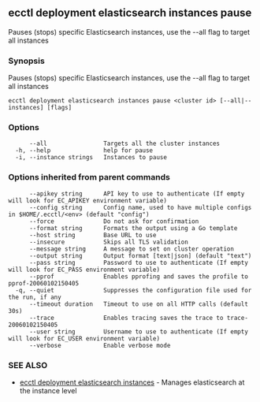 ## ecctl deployment elasticsearch instances pause

Pauses (stops) specific Elasticsearch instances, use the --all flag to target all instances

### Synopsis

Pauses (stops) specific Elasticsearch instances, use the --all flag to target all instances

```
ecctl deployment elasticsearch instances pause <cluster id> [--all|--instances] [flags]
```

### Options

```
      --all                Targets all the cluster instances
  -h, --help               help for pause
  -i, --instance strings   Instances to pause
```

### Options inherited from parent commands

```
      --apikey string      API key to use to authenticate (If empty will look for EC_APIKEY environment variable)
      --config string      Config name, used to have multiple configs in $HOME/.ecctl/<env> (default "config")
      --force              Do not ask for confirmation
      --format string      Formats the output using a Go template
      --host string        Base URL to use
      --insecure           Skips all TLS validation
      --message string     A message to set on cluster operation
      --output string      Output format [text|json] (default "text")
      --pass string        Password to use to authenticate (If empty will look for EC_PASS environment variable)
      --pprof              Enables pprofing and saves the profile to pprof-20060102150405
  -q, --quiet              Suppresses the configuration file used for the run, if any
      --timeout duration   Timeout to use on all HTTP calls (default 30s)
      --trace              Enables tracing saves the trace to trace-20060102150405
      --user string        Username to use to authenticate (If empty will look for EC_USER environment variable)
      --verbose            Enable verbose mode
```

### SEE ALSO

* [ecctl deployment elasticsearch instances](ecctl_deployment_elasticsearch_instances.md)	 - Manages elasticsearch at the instance level

